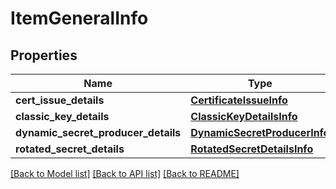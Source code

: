 # ItemGeneralInfo

## Properties
Name | Type | Description | Notes
------------ | ------------- | ------------- | -------------
**cert_issue_details** | [**CertificateIssueInfo**](CertificateIssueInfo.md) |  | [optional] 
**classic_key_details** | [**ClassicKeyDetailsInfo**](ClassicKeyDetailsInfo.md) |  | [optional] 
**dynamic_secret_producer_details** | [**DynamicSecretProducerInfo**](DynamicSecretProducerInfo.md) |  | [optional] 
**rotated_secret_details** | [**RotatedSecretDetailsInfo**](RotatedSecretDetailsInfo.md) |  | [optional] 

[[Back to Model list]](../README.md#documentation-for-models) [[Back to API list]](../README.md#documentation-for-api-endpoints) [[Back to README]](../README.md)


